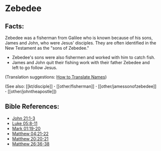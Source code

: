 # Zebedee #

## Facts: ##

Zebedee was a fisherman from Galilee who is known because of his sons, James and John, who were Jesus' disciples. They are often identified in the New Testament as the "sons of Zebedee."

* Zebedee's sons were also fishermen and worked with him to catch fish.
* James and John quit their fishing work with their father Zebedee and left to go follow Jesus.

(Translation suggestions: [How to Translate Names](en/ta-vol1/translate/man/translate-names))

(See also: [[kt/disciple]] **·** [[other/fisherman]] **·** [[other/jamessonofzebedee]] **·** [[other/johntheapostle]])

## Bible References: ##

* [John 21:1-3](en/tn/jhn/help/21/01)
* [Luke 05:8-11](en/tn/luk/help/05/08)
* [Mark 01:19-20](en/tn/mrk/help/01/19)
* [Matthew 04:21-22](en/tn/mat/help/04/21)
* [Matthew 20:20-21](en/tn/mat/help/20/20)
* [Matthew 26:36-38](en/tn/mat/help/26/36)